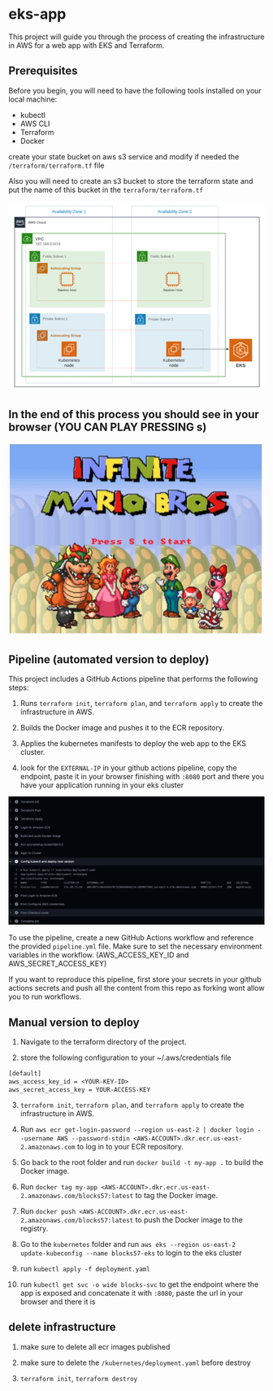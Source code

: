 # eks-app

This project will guide you through the process of creating the infrastructure in AWS for a web app with EKS and Terraform.

## Prerequisites

Before you begin, you will need to have the following tools installed on your local machine:

- kubectl
- AWS CLI
- Terraform
- Docker

create your state bucket on aws s3 service and modify if needed the `/terraform/terraform.tf` file

Also you will need to create an s3 bucket to store the terraform state and put the name of this bucket in the `terraform/terraform.tf`

![Architecture](images/eks-architecture.png)

## In the end of this process you should see in your browser (YOU CAN PLAY PRESSING s)

![Architecture](images/mario.jpeg)

## Pipeline (automated version to deploy)

This project includes a GitHub Actions pipeline that performs the following steps:

1. Runs `terraform init`, `terraform plan`, and `terraform apply` to create the infrastructure in AWS.

2. Builds the Docker image and pushes it to the ECR repository.

3. Applies the kubernetes manifests to deploy the web app to the EKS cluster.

4. look for the `EXTERNAL-IP` in your github actions pipeline, copy the endpoint, paste it in your browser finishing with `:8080` port and there you have your application running in your eks cluster

![Architecture](images/svc.jpeg)

To use the pipeline, create a new GitHub Actions workflow and reference the provided `pipeline.yml` file. Make sure to set the necessary environment variables in the workflow. (AWS_ACCESS_KEY_ID and AWS_SECRET_ACCESS_KEY)

If you want to reproduce this pipeline, first store your secrets in your github actions secrets and push all the content from this repo as forking wont allow you to run workflows.

## Manual version to deploy 

1. Navigate to the terraform directory of the project.

2. store the following configuration to your ~/.aws/credentials file
```
[default]
aws_access_key_id = <YOUR-KEY-ID>
aws_secret_access_key = YOUR-ACCESS-KEY
```

3. `terraform init`, `terraform plan`, and `terraform apply` to create the infrastructure in AWS.

4. Run `aws ecr get-login-password --region us-east-2 | docker login --username AWS --password-stdin <AWS-ACCOUNT>.dkr.ecr.us-east-2.amazonaws.com` to log in to your ECR repository.

5. Go back to the root folder and run `docker build -t my-app .` to build the Docker image.

6. Run `docker tag my-app <AWS-ACCOUNT>.dkr.ecr.us-east-2.amazonaws.com/blocks57:latest` to tag the Docker image.

7. Run `docker push <AWS-ACCOUNT>.dkr.ecr.us-east-2.amazonaws.com/blocks57:latest` to push the Docker image to the registry.

8. Go to the `kubernetes` folder and run `aws eks --region us-east-2 update-kubeconfig --name blocks57-eks` to login to the eks cluster

9. run `kubectl apply -f deployment.yaml`

10. run `kubectl get svc -o wide blocks-svc` to get the endpoint where the app is exposed and concatenate it with `:8080`, paste the url in your browser and there it is

## delete infrastructure

1. make sure to delete all ecr images published

2. make sure to delete the `/kubernetes/deployment.yaml` before destroy

3. `terraform init`, `terraform destroy`  